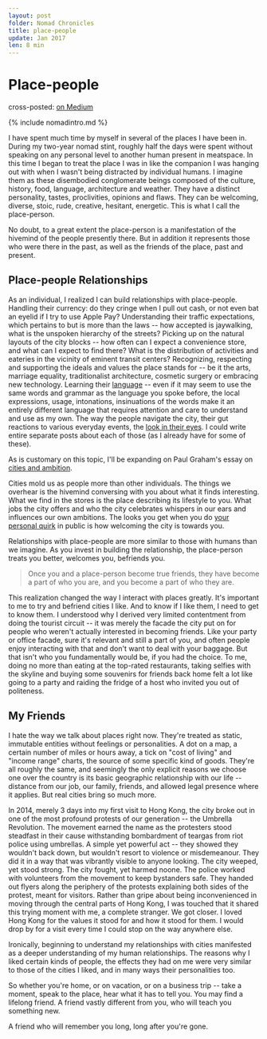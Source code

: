 ```yaml
---
layout: post
folder: Nomad Chronicles
title: place-people
update: Jan 2017
len: 8 min
---
```

# Place-people
<div class="essay-subtext">cross-posted: <a href="https://medium.com/@keerthiko/eyes-f07a01a682f1">on Medium</a></div>

{% include nomadintro.md %}

I have spent much time by myself in several of the places I have been in. During my two-year nomad stint, roughly half the days were spent without speaking on any personal level to another human present in meatspace. In this time I began to treat the place I was in like the companion I was hanging out with when I wasn't being distracted by individual humans. I imagine them as these disembodied conglomerate beings composed of the culture, history, food, language, architecture and weather. They have a distinct personality, tastes, proclivities, opinions and flaws. They can be welcoming, diverse, stoic, rude, creative, hesitant, energetic. This is what I call the place-person.

No doubt, to a great extent the place-person is a manifestation of the hivemind of the people presently there. But in addition it represents those who were there in the past, as well as the friends of the place, past and present.

## Place-people Relationships

As an individual, I realized I can build relationships with place-people. Handling their currency: do they cringe when I pull out cash, or not even bat an eyelid if I try to use Apple Pay? Understanding their traffic expectations, which pertains to but is more than the laws -- how accepted is jaywalking, what is the unspoken hierarchy of the streets? Picking up on the natural layouts of the city blocks -- how often can I expect a convenience store, and what can I expect to find there? What is the distribution of activities and eateries in the vicinity of eminent transit centers? Recognizing, respecting and supporting the ideals and values the place stands for -- be it the arts, marriage equality, traditionalist architecture, cosmetic surgery or embracing new technology. Learning their [language](languageliving.html) -- even if it may seem to use the same words and grammar as the language you spoke before, the local expressions, usage, intonations, insinuations of the words make it an entirely different language that requires attention and care to understand and use as my own. The way the people navigate the city, their gut reactions to various everyday events, the [look in their eyes](eyes.html). I could write entire separate posts about each of those (as I already have for some of these).

As is customary on this topic, I'll be expanding on Paul Graham's essay on [cities and ambition](http://paulgraham.com/cities.html).

Cities mold us as people more than other individuals. The things we overhear is the hivemind conversing with you about what it finds interesting. What we find in the stores is the place describing its lifestyle to you. What jobs the city offers and who the city celebrates whispers in our ears and influences our own ambitions. The looks you get when you do [your personal quirk](whatido.html) in public is how welcoming the city is towards you.

Relationships with place-people are more similar to those with humans than we imagine. As you invest in building the relationship, the place-person treats you better, welcomes you, befriends you.

> Once you and a place-person become true friends, they have become a part of who you are, and you become a part of who they are.

This realization changed the way I interact with places greatly. It's important to me to try and befriend cities I like. And to know if I like them, I need to get to know them. I understood why I derived very limited contentment from doing the tourist circuit -- it was merely the facade the city put on for people who weren't actually interested in becoming friends. Like your party or office facade, sure it's relevant and still a part of you, and often people enjoy interacting with that and don't want to deal with your baggage. But that isn't who you fundamentally would be, if you had the choice. To me, doing no more than eating at the top-rated restaurants, taking selfies with the skyline and buying some souvenirs for friends back home felt a lot like going to a party and raiding the fridge of a host who invited you out of politeness.

## My Friends

I hate the way we talk about places right now. They're treated as static, immutable entities without feelings or personalities. A dot on a map, a certain number of miles or hours away, a tick on "cost of living" and "income range" charts, the source of some specific kind of goods. They're all roughly the same, and seemingly the only explicit reasons we choose one over the country is its basic geographic relationship with our life -- distance from our job, our family, friends, and allowed legal presence where it applies. But real cities bring so much more.

In 2014, merely 3 days into my first visit to Hong Kong, the city broke out in one of the most profound protests of our generation -- the Umbrella Revolution. The movement earned the name as the protesters stood steadfast in their cause withstanding bombardment of teargas from riot police using umbrellas. A simple yet powerful act -- they showed they wouldn't back down, but wouldn't resort to violence or misdemeanour. They did it in a way that was vibrantly visible to anyone looking. The city weeped, yet stood strong. The city fought, yet harmed noone. The police worked with volunteers from the movement to keep bystanders safe. They handed out flyers along the periphery of the protests explaining both sides of the protest, meant for visitors. Rather than gripe about being inconvenienced in moving through the central parts of Hong Kong, I was touched that it shared this trying moment with me, a complete stranger. We got closer. I loved Hong Kong for the values it stood for and how it stood for them. I would drop by for a visit every time I could stop on the way anywhere else.

Ironically, beginning to understand my relationships with cities manifested as a deeper understanding of my human relationships. The reasons why I liked certain kinds of people, the effects they had on me were very similar to those of the cities I liked, and in many ways their personalities too.

So whether you're home, or on vacation, or on a business trip -- take a moment, speak to the place, hear what it has to tell you. You may find a lifelong friend. A friend vastly different from you, who will teach you something new. 

A friend who will remember you long, long after you're gone.


<div class="hidden-notes">
</div>

